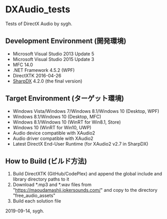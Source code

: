 ﻿# DXAudio_tests
Tests of DirectX Audio by sygh.

## Development Environment (開発環境)
* Microsoft Visual Studio 2013 Update 5
* Microsoft Visual Studio 2015 Update 3
* MFC 14.0
* .NET Framework 4.5.2 (WPF)
* DirectXTK 2016-04-26
* [SharpDX](http://sharpdx.org/) 4.2.0 (the final version)

## Target Environment (ターゲット環境)
* Windows Vista/Windows 7/Windows 8.1/Windows 10 (Desktop, WPF)
* Windows 8.1/Windows 10 (Desktop, MFC)
* Windows 8.1/Windows 10 (WinRT for Win8.1, Store)
* Windows 10 (WinRT for Win10, UWP)
* Audio device compatible with XAudio2
* Audio driver compatible with XAudio2
* Latest DirectX End-User Runtime (for XAudio2 v2.7 in SharpDX)

## How to Build (ビルド方法)
1. Build DirectXTK (GitHub/CodePlex) and append the global include and library directory paths to it
1. Download *.mp3 and *.wav files from "https://maoudamashii.jokersounds.com/" and copy to the directory "free_audio_assets"
1. Build each solution file

2019-09-14, sygh.
